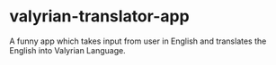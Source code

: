 # valyrian-translator-app
A funny  app which takes input from user in English and translates the English into Valyrian Language.
